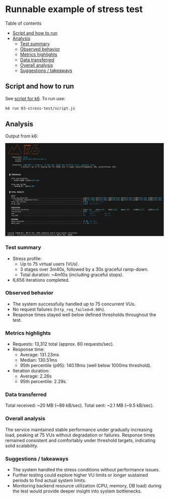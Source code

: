 # Runnable example of stress test

Table of contents

- [Script and how to run](#script-and-how-to-run)
- [Analysis](#analysis)
  - [Test summary](#test-summary)
  - [Observed behavior](#observed-behavior)
  - [Metrics highlights](#metrics-highlights)
  - [Data transferred](#data-transferred)
  - [Overall analysis](#overall-analysis)
  - [Suggestions / takeaways](#suggestions--takeaways)

## Script and how to run

See [script for k6](script.js). To run use:

```bash
k6 run 03-stress-test/script.js
```

## Analysis

Output from k6:

![result](result.png)

### Test summary

- Stress profile:
  - Up to 75 virtual users (VUs).
  - 3 stages over 3m40s, followed by a 30s graceful ramp-down.
  - Total duration: ~4m10s (including graceful stops).
- 6,656 iterations completed.

### Observed behavior

- The system successfully handled up to 75 concurrent VUs.
- No request failures (`http_req_failed=0.00%`).
- Response times stayed well below defined thresholds throughout the test.

### Metrics highlights

- Requests: 13,312 total (approx. 60 requests/sec).
- Response time:
  - Average: 131.23ms
  - Median: 130.51ms
  - 95th percentile (p95): 140.19ms (well below 1000ms threshold).
- Iteration duration:
  - Average: 2.26s
  - 95th percentile: 2.29s.

### Data transferred

Total received: ~20 MB (~89 kB/sec).
Total sent: ~2.1 MB (~9.5 kB/sec).

### Overall analysis

The service maintained stable performance under gradually increasing load, peaking at 75 VUs without degradation or failures. Response times remained consistent and comfortably under threshold targets, indicating solid scalability.

### Suggestions / takeaways

- The system handled the stress conditions without performance issues.
- Further testing could explore higher VU limits or longer sustained periods to find actual system limits.
- Monitoring backend resource utilization (CPU, memory, DB load) during the test would provide deeper insight into system bottlenecks.